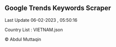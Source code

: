 

## Google Trends Keywords Scraper 
 
Last Update 06-02-2023 , 05:50:16

Country List :
VIETNAM.json



© Abdul Muttaqin 
